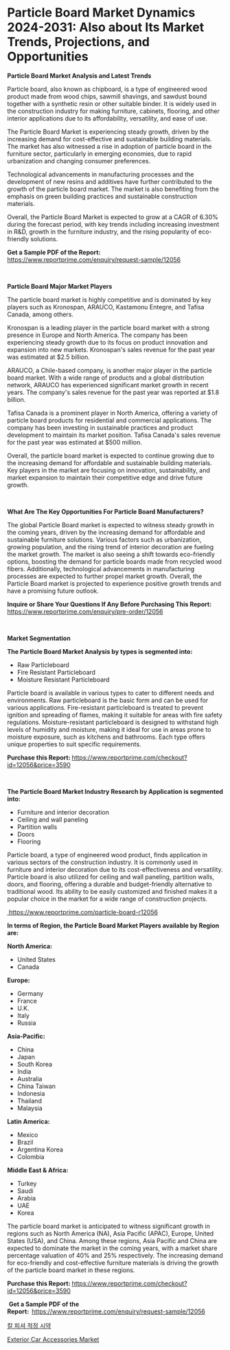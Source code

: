 <p><h1>Particle Board Market Dynamics 2024-2031: Also about Its Market Trends, Projections, and Opportunities</h1></p><p><strong>Particle Board Market Analysis and Latest Trends</strong></p>
<p><p>Particle board, also known as chipboard, is a type of engineered wood product made from wood chips, sawmill shavings, and sawdust bound together with a synthetic resin or other suitable binder. It is widely used in the construction industry for making furniture, cabinets, flooring, and other interior applications due to its affordability, versatility, and ease of use.</p><p>The Particle Board Market is experiencing steady growth, driven by the increasing demand for cost-effective and sustainable building materials. The market has also witnessed a rise in adoption of particle board in the furniture sector, particularly in emerging economies, due to rapid urbanization and changing consumer preferences.</p><p>Technological advancements in manufacturing processes and the development of new resins and additives have further contributed to the growth of the particle board market. The market is also benefiting from the emphasis on green building practices and sustainable construction materials.</p><p>Overall, the Particle Board Market is expected to grow at a CAGR of 6.30% during the forecast period, with key trends including increasing investment in R&D, growth in the furniture industry, and the rising popularity of eco-friendly solutions.</p></p>
<p><strong>Get a Sample PDF of the Report:&nbsp;</strong> <a href="https://www.reportprime.com/enquiry/request-sample/12056">https://www.reportprime.com/enquiry/request-sample/12056</a></p>
<p>&nbsp;</p>
<p><strong>Particle Board Major Market Players</strong></p>
<p><p>The particle board market is highly competitive and is dominated by key players such as Kronospan, ARAUCO, Kastamonu Entegre, and Tafisa Canada, among others.</p><p>Kronospan is a leading player in the particle board market with a strong presence in Europe and North America. The company has been experiencing steady growth due to its focus on product innovation and expansion into new markets. Kronospan's sales revenue for the past year was estimated at $2.5 billion.</p><p>ARAUCO, a Chile-based company, is another major player in the particle board market. With a wide range of products and a global distribution network, ARAUCO has experienced significant market growth in recent years. The company's sales revenue for the past year was reported at $1.8 billion.</p><p>Tafisa Canada is a prominent player in North America, offering a variety of particle board products for residential and commercial applications. The company has been investing in sustainable practices and product development to maintain its market position. Tafisa Canada's sales revenue for the past year was estimated at $500 million.</p><p>Overall, the particle board market is expected to continue growing due to the increasing demand for affordable and sustainable building materials. Key players in the market are focusing on innovation, sustainability, and market expansion to maintain their competitive edge and drive future growth.</p></p>
<p>&nbsp;</p>
<p><strong>What Are The Key Opportunities For Particle Board Manufacturers?</strong></p>
<p><p>The global Particle Board market is expected to witness steady growth in the coming years, driven by the increasing demand for affordable and sustainable furniture solutions. Various factors such as urbanization, growing population, and the rising trend of interior decoration are fueling the market growth. The market is also seeing a shift towards eco-friendly options, boosting the demand for particle boards made from recycled wood fibers. Additionally, technological advancements in manufacturing processes are expected to further propel market growth. Overall, the Particle Board market is projected to experience positive growth trends and have a promising future outlook.</p></p>
<p><strong>Inquire or Share Your Questions If Any Before Purchasing This Report:</strong> <a href="https://www.reportprime.com/enquiry/pre-order/12056">https://www.reportprime.com/enquiry/pre-order/12056</a></p>
<p>&nbsp;</p>
<p><strong>Market Segmentation</strong></p>
<p><strong>The Particle Board Market Analysis by types is segmented into:</strong></p>
<p><ul><li>Raw Particleboard</li><li>Fire Resistant Particleboard</li><li>Moisture Resistant Particleboard</li></ul></p>
<p><p>Particle board is available in various types to cater to different needs and environments. Raw particleboard is the basic form and can be used for various applications. Fire-resistant particleboard is treated to prevent ignition and spreading of flames, making it suitable for areas with fire safety regulations. Moisture-resistant particleboard is designed to withstand high levels of humidity and moisture, making it ideal for use in areas prone to moisture exposure, such as kitchens and bathrooms. Each type offers unique properties to suit specific requirements.</p></p>
<p><strong>Purchase this Report:&nbsp;</strong><a href="https://www.reportprime.com/checkout?id=12056&price=3590">https://www.reportprime.com/checkout?id=12056&price=3590</a></p>
<p>&nbsp;</p>
<p><strong>The Particle Board Market Industry Research by Application is segmented into:</strong></p>
<p><ul><li>Furniture and interior decoration</li><li>Ceiling and wall paneling</li><li>Partition walls</li><li>Doors</li><li>Flooring</li></ul></p>
<p><p>Particle board, a type of engineered wood product, finds application in various sectors of the construction industry. It is commonly used in furniture and interior decoration due to its cost-effectiveness and versatility. Particle board is also utilized for ceiling and wall paneling, partition walls, doors, and flooring, offering a durable and budget-friendly alternative to traditional wood. Its ability to be easily customized and finished makes it a popular choice in the market for a wide range of construction projects.</p></p>
<p><a href="https://www.reportprime.com/particle-board-r12056">&nbsp;https://www.reportprime.com/particle-board-r12056</a></p>
<p><strong>In terms of Region, the Particle Board Market Players available by Region are:</strong></p>
<p>
    <p> <strong> North America: </strong>
        <ul>
            <li>United States</li>
            <li>Canada</li>
        </ul>
        </p> 
    <p> <strong> Europe: </strong>
        <ul>
            <li>Germany</li>
            <li>France</li>
            <li>U.K.</li>
            <li>Italy</li>
            <li>Russia</li>
        </ul>
        </p> 
    <p> <strong> Asia-Pacific: </strong>
        <ul>
            <li>China</li>
            <li>Japan</li>
            <li>South Korea</li>
            <li>India</li>
            <li>Australia</li>
            <li>China Taiwan</li>
            <li>Indonesia</li>
            <li>Thailand</li>
            <li>Malaysia</li>
        </ul>
        </p> 
    <p> <strong> Latin America: </strong>
        <ul>
            <li>Mexico</li>
            <li>Brazil</li>
            <li>Argentina Korea</li>
            <li>Colombia</li>
        </ul>
        </p> 
    <p> <strong> Middle East & Africa: </strong>
        <ul>
            <li>Turkey</li>
            <li>Saudi</li>
            <li>Arabia</li>
            <li>UAE</li>
            <li>Korea</li>
        </ul>
    </p>
    </p>
<p><p>The particle board market is anticipated to witness significant growth in regions such as North America (NA), Asia Pacific (APAC), Europe, United States (USA), and China. Among these regions, Asia Pacific and China are expected to dominate the market in the coming years, with a market share percentage valuation of 40% and 25% respectively. The increasing demand for eco-friendly and cost-effective furniture materials is driving the growth of the particle board market in these regions.</p></p>
<p><strong>Purchase this Report: </strong><a href="https://www.reportprime.com/checkout?id=12056&price=3590">https://www.reportprime.com/checkout?id=12056&price=3590</a></p>
<p>&nbsp;<strong>Get a Sample PDF of the Report:&nbsp;&nbsp;</strong><a href="https://www.reportprime.com/enquiry/request-sample/12056">https://www.reportprime.com/enquiry/request-sample/12056</a></p>
<p><strong></strong></p>
<p><p><a href="https://medium.com/@daveblock56/%EC%B9%BC-%ED%94%BC%EC%85%94-%EC%82%B0%EC%A0%95%EC%A0%9C-%EC%8B%9C%EC%9E%A5-%EA%B7%9C%EB%AA%A8-cagr-%ED%8A%B8%EB%A0%8C%EB%93%9C-2024-2030-983b688fc47c">칼 피셔 적정 시약</a></p><p><a href="https://github.com/ElmoRunolfsson2023/Market-Research-Report-List-1/blob/main/exterior-car-accessories-market.md">Exterior Car Accessories Market</a></p></p>